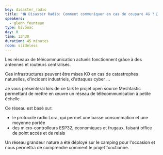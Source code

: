```yaml
---
key: disaster_radio
title: "📻 Disaster Radio: Comment communiquer en cas de coupure 4G ? 📡"
speakers:
  - glenn_feunteun
type: bivouac
day: 0
time: 13h30
duration: 45 minutes
room: slideless
---
```


Les réseaux de télécommunication actuels fonctionnent grâce à des antennes et routeurs centralisés.

Ces infrastructures peuvent être mises KO en cas de catastrophes naturelles, d'incident industriels, d'attaques cyber ...

Je vous présenterai lors de ce talk le projet open source Meshtastic permettant de mettre en œuvre un réseau de télécommunication à petite échelle.

Ce réseau est basé sur:

- le protocole radio Lora, qui permet une basse consommation et une moyenne portée
- des micro-controlleurs ESP32, économiques et frugaux, faisant office de point accès et de relais

Un réseau grandeur nature a été déployé sur le camping pour l'occasion et nous permettra de comprendre comment le projet fonctionne.